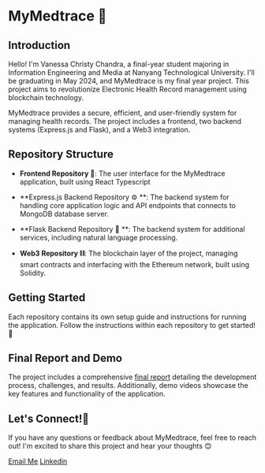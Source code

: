 
# MyMedtrace 🏥

## Introduction

Hello! I'm Vanessa Christy Chandra, a final-year student majoring in Information Engineering and Media at Nanyang Technological University. I'll be graduating in May 2024, and MyMedtrace is my final year project. This project aims to revolutionize Electronic Health Record management using blockchain technology. 

MyMedtrace provides a secure, efficient, and user-friendly system for managing health records. The project includes a frontend, two backend systems (Express.js and Flask), and a Web3 integration. 

## Repository Structure

- **Frontend Repository 🎨**: The user interface for the MyMedtrace application, built using React Typescript 
  
- **Express.js Backend Repository ⚙️ **: The backend system for handling core application logic and API endpoints that connects to MongoDB database server.
  
- **Flask Backend Repository 🧠 **: The backend system for additional services, including natural language processing.

- **Web3 Repository ⛓️**: The blockchain layer of the project, managing smart contracts and interfacing with the Ethereum network, built using Solidity.

## Getting Started

Each repository contains its own setup guide and instructions for running the application. Follow the instructions within each repository to get started! 🚀

## Final Report and Demo

The project includes a comprehensive [final report](https://github.com/vanessaachristy/FYP-Blockchain-MyMedtrace/blob/main/Blockchain%20FYP%20Final%20Report%20-%20Vanessa%20Christy%20Chandra%20(PDF).pdf) detailing the development process, challenges, and results. Additionally, demo videos showcase the key features and functionality of the application.

## Let's Connect!💬

If you have any questions or feedback about MyMedtrace, feel free to reach out! I'm excited to share this project and hear your thoughts 😊

[Email Me](mailto:vanessa.chandra2002@gmail.com)
[Linkedin](https://linkedin.com/in/vanessa-christy)
